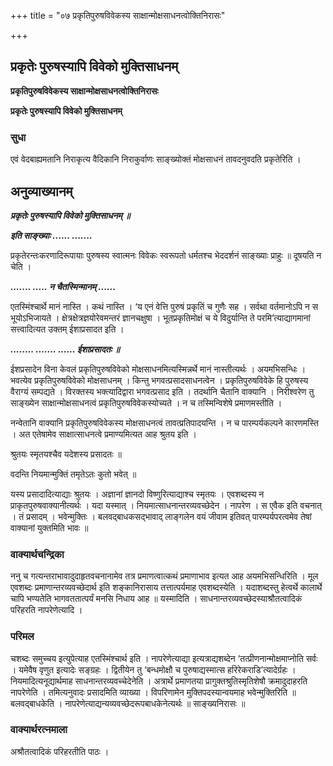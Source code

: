 +++
title = "०७ प्रकृतिपुरुषविवेकस्य साक्षान्मोक्षसाधनत्वोक्तिनिरासः"

+++


## प्रकृतेः पुरुषस्यापि विवेको मुक्तिसाधनम्

**प्रकृतिपुरुषविवेकस्य साक्षान्मोक्षसाधनत्वोक्तिनिरासः**

**प्रकृतेः पुरुषस्यापि विवेको मुक्तिसाधनम्**

### **सुधा**

एवं वेदबाह्यमतानि निराकृत्य वैदिकानि निराकुर्वाणः साङ्ख्योक्तं मोक्षसाधनं तावदनुवदति प्रकृतेरिति ।

## **अनुव्याख्यानम्**

***प्रकृतेः पुरुषस्यापि विवेको मुक्तिसाधनम् ॥***

***इति साङ्ख्याः ...... .......***

प्रकृतेरन्तःकरणादिरूपायाः पुरुषस्य स्वात्मनः विवेकः स्वरूपतो धर्मतश्च भेददर्शनं साङ्ख्याः प्राहुः ॥ दूषयति न चेति ।

***....... ..... न चैतस्मिन्मानम् ......***

एतस्मिंश्चार्थे मानं नास्ति । कथं नास्ति । ‘य एनं वेत्ति पुरुषं प्रकृतिं च गुणैः सह । सर्वथा वर्तमानोऽपि न स भूयोऽभिजायते । क्षेत्रक्षेत्रज्ञयोरेवमन्तरं ज्ञानचक्षुषा । भूतप्रकृतिमोक्षं च ये विदुर्यान्ति ते परमि’त्याद्यागमानां सत्त्वादित्यत उक्तम् ईशाप्रसादत इति ।

***........ ....... ...... ईशाप्रसादतः ॥***

ईशप्रसादेन विना केवलं प्रकृतिपुरुषविवेको मोक्षसाधनमित्यस्मिन्नर्थे मानं नास्तीत्यर्थः । अयमभिसन्धिः । भवत्येव प्रकृतिपुरुषविवेको मोक्षसाधनम् । किन्तु भगवत्प्रसादसाधनत्वेन । प्रकृतिपुरुषविवेके हि पुरुषस्य वैराग्यं सम्पद्यते । विरक्तस्य भक्त्यादिद्वारा भगवत्प्रसाद इति । तदर्थानि चैतानि वाक्यानि । निरीश्वरेण तु साङ्ख्येन साक्षान्मोक्षसाधनत्वं प्रकृतिपुरुषविवेकस्योच्यते । न च तस्मिन्विशेषे प्रमाणमस्तीति ।

नन्वेतानि वाक्यानि प्रकृतिपुरुषविवेकस्य मोक्षसाधनत्वं तावत्प्रतिपादयन्ति । न च पारम्पर्यकल्पने कारणमस्ति । अत एतेषामेव साक्षात्साधनत्वे प्रमाण्यमित्यत आह श्रुतय इति ।

श्रुतयः स्मृतयश्चैव यदेशस्य प्रसादतः ॥

वदन्ति नियमान्मुक्तिं तमृतेऽतः कुतो भवेत् ॥

यस्य प्रसादादित्याद्याः श्रुतयः । अज्ञानां ज्ञानदो विष्णुरित्याद्याश्च स्मृतयः । एवशब्दस्य न प्राकृतपुरुषवाक्यानीत्यर्थः । यदा यस्मात् । नियमात्साधनान्तरव्यवच्छेदेन । नापरेण । स एवैक इति वचनात् । तं प्रसादम् । भवेन्मुक्तिः । बलवद्बाधकसद्भावाद् लाङ्गलेन वयं जीवाम इतिवत् पारम्पर्यपरत्वमेव तेषां वाक्यानां युक्तमिति भावः ॥

### **वाक्यार्थचन्द्रिका**

ननु च गत्यन्तराभावादुदाहृतवचनानामेव तत्र प्रमाणत्वात्कथं प्रमाणाभाव इत्यत आह अयमभिसन्धिरिति । मूल एवशब्दः प्रमाणान्तरव्यवच्छेदार्थ इति शङ्कानिरासाय तत्तात्पर्यमाह एवशब्दस्येति । यदाशब्दस्तु हेत्वर्थे कालार्थे चापि भण्यतेति भागवततात्पर्यं मनसि निधाय आह ॥ यस्मादिति । साधनान्तरव्यवच्छेदस्याश्रौतत्वादिकं परिहरति नापरेणेत्यादि ।

### **परिमल** 

चशब्दः समुच्चय इत्युपेत्याह एतस्मिंश्चार्थ इति । नापरेणेत्याद्या इत्यत्राद्यशब्देन ‘तत्प्रीणनान्मोक्षमाप्नोति सर्वः । यमेवैष वृणुत इत्यादेः सङ्ग्रहः । द्वितीयेन तु ‘बन्धमोक्षौ च पुरुषाद्यस्मात्स हरिरेकराडि’त्यादेर्ग्रहः । नियमादित्यनूद्यार्थमाह साधनान्तरव्यवच्चेदेनेति । अत्रार्थे प्रमाणतया प्रागुक्तश्रुतिस्मृतिशेषौ क्रमादुदाहरति नापरेणेति । तमित्यनुवादः प्रसादमिति व्याख्या । विपरिणामेन मुक्तिपदस्यान्वयमाह भवेन्मुक्तिरिति ॥ बलवद्बाधकेति । नापरेणेत्याद्यन्यव्यवच्छेदरूपबाधकेनेत्यर्थः ॥ साङ्ख्यनिरासः ॥

### **वाक्यार्थरत्नमाला**

अश्रौतत्वादिकं परिहरतीति पाठः ।

